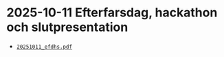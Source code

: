 # 2025-10-11 Efterfarsdag, hackathon och slutpresentation

- [`20251011_efdhs.pdf`](20251011_efdhs.pdf)
